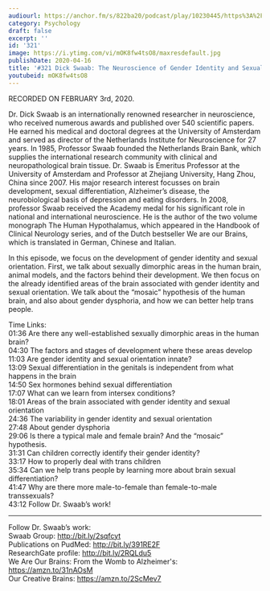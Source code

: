 ```yaml
---
audiourl: https://anchor.fm/s/822ba20/podcast/play/10230445/https%3A%2F%2Fd3ctxlq1ktw2nl.cloudfront.net%2Fproduction%2F2020-1-7%2F47229878-44100-2-fcd721b618932.m4a
category: Psychology
draft: false
excerpt: ''
id: '321'
image: https://i.ytimg.com/vi/mOK8fw4tsO8/maxresdefault.jpg
publishDate: 2020-04-16
title: '#321 Dick Swaab: The Neuroscience of Gender Identity and Sexual Orientation'
youtubeid: mOK8fw4tsO8
---
```

<div class="timelinks">

RECORDED ON FEBRUARY 3rd, 2020.

Dr. Dick Swaab is an internationally renowned researcher in neuroscience, who received numerous awards and published over 540 scientific papers. He earned his medical and doctoral degrees at the University of Amsterdam and served as director of the Netherlands Institute for Neuroscience for 27 years. In 1985, Professor Swaab founded the Netherlands Brain Bank, which supplies the international research community with clinical and neuropathological brain tissue. Dr. Swaab is Emeritus Professor at the University of Amsterdam and Professor at Zhejiang University, Hang Zhou, China since 2007. His major research interest focusses on brain development, sexual differentiation, Alzheimer’s disease, the neurobiological basis of depression and eating disorders. In 2008, professor Swaab received the Academy medal for his significant role in national and international neuroscience. He is the author of the two volume monograph The Human Hypothalamus, which appeared in the Handbook of Clinical Neurology series, and of the Dutch bestseller We are our Brains, which is translated in German, Chinese and Italian.

In this episode, we focus on the development of gender identity and sexual orientation. First, we talk about sexually dimorphic areas in the human brain, animal models, and the factors behind their development. We then focus on the already identified areas of the brain associated with gender identity and sexual orientation. We talk about the “mosaic” hypothesis of the human brain, and also about gender dysphoria, and how we can better help trans people.

Time Links:  
<time>01:36</time> Are there any well-established sexually dimorphic areas in the human brain?  
<time>04:30</time> The factors and stages of development where these areas develop  
<time>11:03</time> Are gender identity and sexual orientation innate?  
<time>13:09</time> Sexual differentiation in the genitals is independent from what happens in the brain  
<time>14:50</time> Sex hormones behind sexual differentiation  
<time>17:07</time> What can we learn from intersex conditions?  
<time>18:01</time> Areas of the brain associated with gender identity and sexual orientation  
<time>24:36</time> The variability in gender identity and sexual orientation  
<time>27:48</time> About gender dysphoria  
<time>29:06</time> Is there a typical male and female brain? And the “mosaic” hypothesis.  
<time>31:31</time> Can children correctly identify their gender identity?  
<time>33:17</time> How to properly deal with trans children  
<time>35:34</time> Can we help trans people by learning more about brain sexual differentiation?  
<time>41:47</time> Why are there more male-to-female than female-to-male transsexuals?  
<time>43:12</time> Follow Dr. Swaab’s work!

---

Follow Dr. Swaab’s work:  
Swaab Group: http://bit.ly/2sqfcyt  
Publications on PudMed: http://bit.ly/391RE2F  
ResearchGate profile: http://bit.ly/2RQLdu5  
We Are Our Brains: From the Womb to Alzheimer's: https://amzn.to/31nAOsM  
Our Creative Brains: https://amzn.to/2ScMev7
</div>

